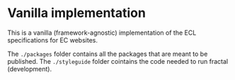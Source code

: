 # Vanilla implementation

This is a vanilla (framework-agnostic) implementation of the ECL specifications for EC websites.

The `./packages` folder contains all the packages that are meant to be published.
The `./styleguide` folder cointains the code needed to run fractal (development).
